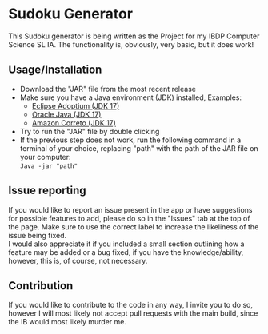 # Sudoku Generator
This Sudoku generator is being written as the Project for my IBDP Computer Science SL IA.
The functionality is, obviously, very basic, but it does work!

## Usage/Installation
- Download the "JAR" file from the most recent release 
- Make sure you have a Java environment (JDK) installed, Examples:
  - [Eclipse Adoptium (JDK 17)](https://adoptium.net/en-GB/)
  - [Oracle Java (JDK 17)](https://www.oracle.com/java/technologies/downloads/)
  - [Amazon Correto (JDK 17)](https://aws.amazon.com/corretto/?filtered-posts.sort-by=item.additionalFields.createdDate&filtered-posts.sort-order=desc)
- Try to run the "JAR" file by double clicking
- If the previous step does not work, run the following command in a terminal of your choice, replacing "path" with the path of the JAR file on your computer:  
```Java -jar "path"```

## Issue reporting
If you would like to report an issue present in the app or have suggestions for possible features to add,
please do so in the "Issues" tab at the top of the page. Make sure to use the correct label to increase the
likeliness of the issue being fixed.  
I would also appreciate it if you included a small section outlining how a feature may be added or a bug fixed,
if you have the knowledge/ability, however, this is, of course, not necessary.

## Contribution
If you would like to contribute to the code in any way, I invite you to do so, however I will most likely
not accept pull requests with the main build, since the IB would most likely murder me.